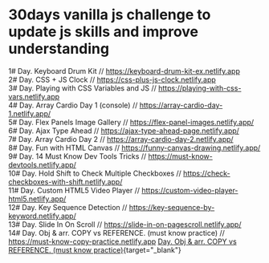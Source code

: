 # 30days vanilla js challenge to update js skills and improve understanding

1# Day. Keyboard Drum Kit // https://keyboard-drum-kit-ex.netlify.app
<br>
2# Day. CSS + JS Clock // https://css-plus-js-clock.netlify.app
<br>
3# Day. Playing with CSS Variables and JS // https://playing-with-css-vars.netlify.app
<br>
4# Day. Array Cardio Day 1 (console) // https://array-cardio-day-1.netlify.app/
<br>
5# Day. Flex Panels Image Gallery // https://flex-panel-images.netlify.app/
<br>
6# Day. Ajax Type Ahead // https://ajax-type-ahead-page.netlify.app/
<br>
7# Day. Array Cardio Day 2 // https://array-cardio-day-2.netlify.app/
<br>
8# Day. Fun with HTML Canvas // https://funny-canvas-drawing.netlify.app/
<br>
9# Day. 14 Must Know Dev Tools Tricks // https://must-know-devtools.netlify.app/
<br>
10# Day. Hold Shift to Check Multiple Checkboxes // https://check-checkboxes-with-shift.netlify.app/
<br>
11# Day. Custom HTML5 Video Player // https://custom-video-player-html5.netlify.app/
<br>
12# Day. Key Sequence Detection // https://key-sequence-by-keyword.netlify.app/
<br>
13# Day. Slide In On Scroll // https://slide-in-on-pagescroll.netlify.app/
<br>
14# Day. Obj & arr. COPY vs REFERENCE. (must know practice) // https://must-know-copy-practice.netlify.app
[Day. Obj & arr. COPY vs REFERENCE. (must know practice)](https://must-know-copy-practice.netlify.app){target="\_blank"}

